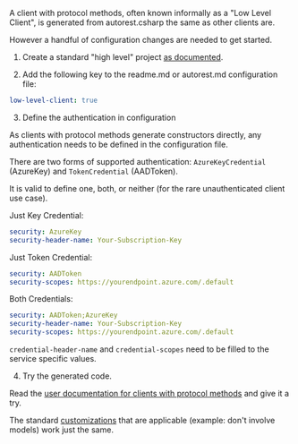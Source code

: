 A client with protocol methods, often known informally as a "Low Level Client", is generated from autorest.csharp the same as other clients are. 

However a handful of configuration changes are needed to get started.

1. Create a standard "high level" project [as documented](csharp_generate).

2. Add the following key to the readme.md or autorest.md configuration file:

```yaml
low-level-client: true
```

3. Define the authentication in configuration 

As clients with protocol methods generate constructors directly, any authentication needs to be defined in the configuration file.

There are two forms of supported authentication: `AzureKeyCredential` (AzureKey) and `TokenCredential` (AADToken).

It is valid to define one, both, or neither (for the rare unauthenticated client use case).


Just Key Credential:
```yaml
security: AzureKey
security-header-name: Your-Subscription-Key
```

Just Token Credential:
```yaml
security: AADToken
security-scopes: https://yourendpoint.azure.com/.default
```

Both Credentials:
```yaml
security: AADToken;AzureKey
security-header-name: Your-Subscription-Key
security-scopes: https://yourendpoint.azure.com/.default
```

`credential-header-name` and `credential-scopes` need to be filled to the service specific values. 

4. Try the generated code.

Read the [user documentation for clients with protocol methods](protocol_method_user_doc) and give it a try.

The standard [customizations](customizations) that are applicable (example: don't involve models) work just the same.


<!-- LINKS -->
[csharp_generate]: ./generate/readme.md
[1128]: https://github.com/Azure/autorest.csharp/pull/1128
[1221]: https://github.com/Azure/autorest.csharp/issues/1221
[protocol_method_user_doc]: https://github.com/Azure/azure-sdk-for-net/blob/master/sdk/core/Azure.Core/samples/ProtocolMethods.md
[customizations]: https://github.com/Azure/autorest.csharp#customizing-the-generated-code